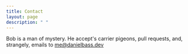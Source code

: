 ```yaml
---
title: Contact
layout: page
description: " "
---
```


Bob is a man of mystery. He accept's carrier pigeons, pull requests, and, strangely, emails to me@danielbass.dev
